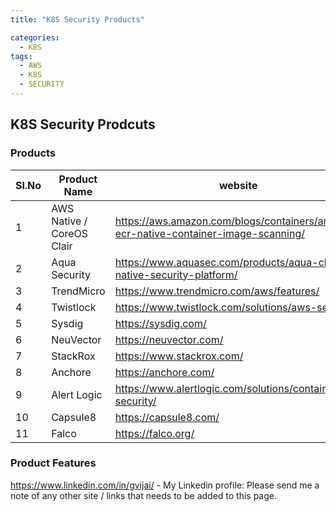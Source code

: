 ```yaml
---
title: "K8S Security Products"

categories:
  - K8S
tags:
  - AWS
  - K8S
  - SECURITY 
--- 
```

## K8S Security Prodcuts 


### Products 


| Sl.No |  Product Name	     |           website |
|-------|--------|---------|
| 1 | AWS Native / CoreOS Clair	   |   <https://aws.amazon.com/blogs/containers/amazon-ecr-native-container-image-scanning/> |
| 2 | Aqua Security	|<https://www.aquasec.com/products/aqua-cloud-native-security-platform/> |
| 3 | TrendMicro	| <https://www.trendmicro.com/aws/features/> |
| 4 | Twistlock	| <https://www.twistlock.com/solutions/aws-security/> | 
| 5 | Sysdig	| <https://sysdig.com/> |
| 6 | NeuVector |	<https://neuvector.com/> |
| 7 | StackRox |	<https://www.stackrox.com/> |
| 8 | Anchore |	<https://anchore.com/> |
| 9 | Alert Logic |	<https://www.alertlogic.com/solutions/container-security/> |
| 10 | Capsule8 |	<https://capsule8.com/> |
| 11 | Falco |	<https://falco.org/> |

### Product Features 


<https://www.linkedin.com/in/gvijai/> - My Linkedin profile:
Please send me a note of any other site / links that needs to be added to this page. 


